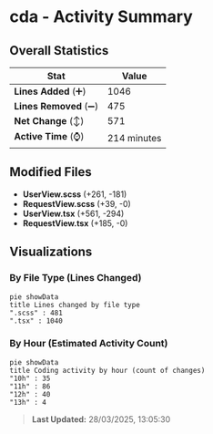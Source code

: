 # cda - Activity Summary 

## Overall Statistics

| Stat                   | Value                                                             |
| ---------------------- | ----------------------------------------------------------------- |
| **Lines Added** (➕)   | 1046                                          |
| **Lines Removed** (➖) | 475                                        |
| **Net Change** (↕)    | 571                |
| **Active Time** (⌚)   | 214 minutes |


## Modified Files
- **UserView.scss** (+261, -181)
- **RequestView.scss** (+39, -0)
- **UserView.tsx** (+561, -294)
- **RequestView.tsx** (+185, -0)

## Visualizations

### By File Type (Lines Changed)

```mermaid
pie showData
title Lines changed by file type
".scss" : 481
".tsx" : 1040
```

### By Hour (Estimated Activity Count)

```mermaid
pie showData
title Coding activity by hour (count of changes)
"10h" : 35
"11h" : 86
"12h" : 40
"13h" : 4
```


> **Last Updated:** 28/03/2025, 13:05:30